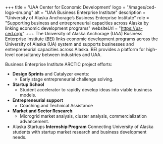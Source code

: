 +++
title = 'UAA Center for Economic Development'
logo = "/images/ced-logo-sm.png"
alt = "UAA Business Enterprise Institute"
description = "University of Alaska Anchorage’s Business Enterprise Institute"
role = "Supporting business and entrepreneurial capacities across Alaska by linking economic development programs"
websiteUrl = "https://ua-ced.org/"
+++
The University of Alaska Anchorage (UAA) Business Enterprise Institute (BEI) links economic development programs across the University of Alaska (UA) system and supports businesses and entrepreneurial capacities across Alaska. BEI provides a platform for high-level consultancy between industries and UAA.

Business Enterprise Institute ARCTIC project efforts:

- **Design Sprints** and Catalyzer events:
  - Early stage entrepreneurial challenge solving.
- **Startup School**
  - Student accelerator to rapidly develop ideas into viable business models.
- **Entrepreneurial support**
  - Coaching and Technical Assistance
- **Market and Sector Research**
  - Microgrid market analysis, cluster analysis, commercialization advancement.
- Alaska Startups **Internship Program**
Connecting University of Alaska students with startup market research and business development needs.